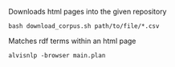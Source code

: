 Downloads html pages into the given repository 
```
bash download_corpus.sh path/to/file/*.csv
```

Matches rdf terms within an html page
```
alvisnlp -browser main.plan
```

